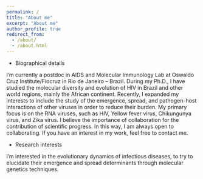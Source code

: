 ```yaml
---
permalink: /
title: "About me"
excerpt: "About me"
author_profile: true
redirect_from: 
  - /about/
  - /about.html
---
```


- Biographical details

I’m currently a postdoc in AIDS and Molecular Immunology Lab at Oswaldo Cruz Institute/Fiocruz in Rio de Janeiro – Brazil. During my Ph.D., I have studied the molecular diversity and evolution of HIV in Brazil and other world regions, mainly the African continent. 
Recently, I expanded my interests to include the study of the emergence, spread, and pathogen-host interactions of other viruses in order to reduce their burden. My primary focus is on the RNA viruses, such as HIV, Yellow fever virus, Chikungunya virus, and Zika virus.
I believe the importance of collaboration for the contribution of scientific progress. In this way, I am always open to collaborating. If you have an interest in my work, feel free to contact me.

- Research interests

I’m interested in the evolutionary dynamics of infectious diseases, to try to elucidate their emergence and spread determinants through molecular genetics techniques. 
